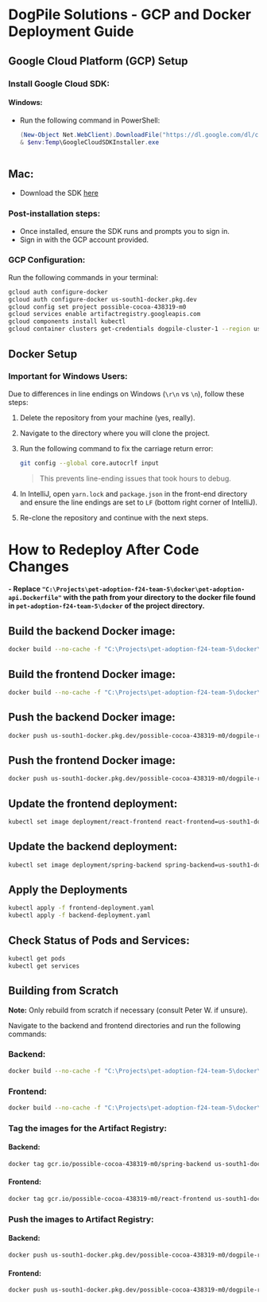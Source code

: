 # DogPile Solutions - GCP and Docker Deployment Guide

## Google Cloud Platform (GCP) Setup

### Install Google Cloud SDK:
#### Windows:
- Run the following command in PowerShell:

  ```powershell
  (New-Object Net.WebClient).DownloadFile("https://dl.google.com/dl/cloudsdk/channels/rapid/GoogleCloudSDKInstaller.exe", "$env:Temp\GoogleCloudSDKInstaller.exe")
  & $env:Temp\GoogleCloudSDKInstaller.exe



## Mac:
- Download the SDK [here](https://cloud.google.com/sdk/docs/install#mac)

### Post-installation steps:
- Once installed, ensure the SDK runs and prompts you to sign in.
- Sign in with the GCP account provided.

### GCP Configuration:
Run the following commands in your terminal:

```bash
gcloud auth configure-docker
gcloud auth configure-docker us-south1-docker.pkg.dev
gcloud config set project possible-cocoa-438319-m0
gcloud services enable artifactregistry.googleapis.com
gcloud components install kubectl
gcloud container clusters get-credentials dogpile-cluster-1 --region us-central1
```

## Docker Setup

### Important for Windows Users:
Due to differences in line endings on Windows (`\r\n` vs `\n`), follow these steps:

1. Delete the repository from your machine (yes, really).
2. Navigate to the directory where you will clone the project.
3. Run the following command to fix the carriage return error:

    ```bash
    git config --global core.autocrlf input
    ```

   > This prevents line-ending issues that took hours to debug.

4. In IntelliJ, open `yarn.lock` and `package.json` in the front-end directory and ensure the line endings are set to `LF` (bottom right corner of IntelliJ).
5. Re-clone the repository and continue with the next steps.



# How to Redeploy After Code Changes
#### - Replace `"C:\Projects\pet-adoption-f24-team-5\docker\pet-adoption-api.Dockerfile"` with the path from your directory to the docker file found in `pet-adoption-f24-team-5\docker` of the project directory.

## Build the backend Docker image:
```bash
docker build --no-cache -f "C:\Projects\pet-adoption-f24-team-5\docker\pet-adoption-api.Dockerfile" -t us-south1-docker.pkg.dev/possible-cocoa-438319-m0/dogpile-repo/spring-backend:latest .
```


## Build the frontend Docker image:
```bash
docker build --no-cache -f "C:\Projects\pet-adoption-f24-team-5\docker\pet-adoption-frontend.Dockerfile" -t us-south1-docker.pkg.dev/possible-cocoa-438319-m0/dogpile-repo/react-frontend:latest .
```

## Push the backend Docker image:
```bash
docker push us-south1-docker.pkg.dev/possible-cocoa-438319-m0/dogpile-repo/spring-backend:latest
```

## Push the frontend Docker image:
```bash
docker push us-south1-docker.pkg.dev/possible-cocoa-438319-m0/dogpile-repo/react-frontend:latest
```

## Update the frontend deployment:
```bash
kubectl set image deployment/react-frontend react-frontend=us-south1-docker.pkg.dev/possible-cocoa-438319-m0/dogpile-repo/react-frontend:latest
```

## Update the backend deployment:
```bash
kubectl set image deployment/spring-backend spring-backend=us-south1-docker.pkg.dev/possible-cocoa-438319-m0/dogpile-repo/spring-backend:latest
```

## Apply the Deployments
```bash
kubectl apply -f frontend-deployment.yaml
kubectl apply -f backend-deployment.yaml
```

## Check Status of Pods and Services:
```bash
kubectl get pods
kubectl get services
```

## Building from Scratch
**Note:** Only rebuild from scratch if necessary (consult Peter W. if unsure).

Navigate to the backend and frontend directories and run the following commands:

### Backend:
```bash
docker build --no-cache -f "C:\Projects\pet-adoption-f24-team-5\docker\pet-adoption-api.Dockerfile" -t gcr.io/possible-cocoa-438319-m0/spring-backend:latest .
```

### Frontend:
```bash
docker build --no-cache -f "C:\Projects\pet-adoption-f24-team-5\docker\pet-adoption-frontend.Dockerfile" -t gcr.io/possible-cocoa-438319-m0/react-frontend:latest .
```

### Tag the images for the Artifact Registry:

#### Backend:
```bash
docker tag gcr.io/possible-cocoa-438319-m0/spring-backend us-south1-docker.pkg.dev/possible-cocoa-438319-m0/dogpile-repo/spring-backend:latest
```

#### Frontend:
```bash
docker tag gcr.io/possible-cocoa-438319-m0/react-frontend us-south1-docker.pkg.dev/possible-cocoa-438319-m0/dogpile-repo/react-frontend:latest
```

### Push the images to Artifact Registry:

#### Backend:
```bash
docker push us-south1-docker.pkg.dev/possible-cocoa-438319-m0/dogpile-repo/spring-backend:latest
```

#### Frontend:
```bash
docker push us-south1-docker.pkg.dev/possible-cocoa-438319-m0/dogpile-repo/react-frontend:latest
```
